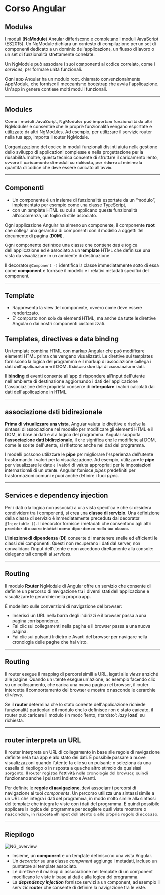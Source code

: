 # Corso Angular

## Modules

I moduli (**NgModule**) Angular differiscono e completano i moduli JavaScript (ES2015). Un NgModule dichiara un contesto di compilazione per un set di componenti dedicato a un dominio dell'applicazione, un flusso di lavoro o un set di funzionalità strettamente correlate.

Un NgModule può associare i suoi componenti al codice correlato, come i _services_, per formare unità funzionali.

Ogni app Angular ha un modulo root, chiamato convenzionalmente AppModule, che fornisce il meccanismo bootstrap che avvia l'applicazione. Un'app in genere contiene molti moduli funzionali.

---

## Modules
Come i moduli JavaScript, NgModules può importare funzionalità da altri NgModules e consentire che le proprie funzionalità vengano esportate e utilizzate da altri NgModules. Ad esempio, per utilizzare il servizio router nella tua app, importa il router NgModule.

L'organizzazione del codice in moduli funzionali distinti aiuta nella gestione dello sviluppo di applicazioni complesse e nella progettazione per la riusabilità. Inoltre, questa tecnica consente di sfruttare il caricamento lento, ovvero il caricamento di moduli su richiesta, per ridurre al minimo la quantità di codice che deve essere caricato all'avvio.

---

## Componenti

* Un componente è un insieme di funzionalità esportate da un “modulo”, implementato per esempio come una classe TypeScript, 
* con un template HTML su cui si applicano queste funzionalità all’occorrenza, un foglio di stile associato.

Ogni applicazione Angular ha almeno un componente, il componente **root** che collega una gerarchia di componenti con il modello a oggetti del documento di pagina (**DOM**). 

Ogni componente definisce una classe che contiene dati e logica dell'applicazione ed è associato a un **template** HTML che definisce una vista da visualizzare in un ambiente di destinazione.

Il decorator `@Component ()` identifica la classe immediatamente sotto di essa come **component** e fornisce il modello e i relativi metadati specifici del component.

---

## Template

* Rappresenta la view del componente, ovvero come deve essere renderizzato. 
* E’ composto non solo da elementi HTML, ma anche da tutte le direttive Angular o dai nostri componenti customizzati.

## Templates, directives e data binding

Un template combina HTML con markup Angular che può modificare elementi HTML prima che vengano visualizzati. Le direttive sui templates forniscono la logica del programma e il markup di associazione collega i dati dell'applicazione e il DOM. Esistono due tipi di associazione dati:

Il **binding** di eventi consente all'app di rispondere all'input dell'utente nell'ambiente di destinazione aggiornando i dati dell'applicazione.
L'associazione delle proprietà consente di **interpolare** i valori calcolati dai dati dell'applicazione in HTML.

---
## associazione dati bidirezionale

**Prima di visualizzare una vista**, Angular valuta le direttive e risolve la sintassi di associazione nel modello per modificare gli elementi HTML e il DOM, in base ai dati e alla logica del programma. Angular supporta l'**associazione dati bidirezionale**, il che significa che le modifiche al DOM, come le scelte dell'utente, si riflettono anche nei dati del programma.

I modelli possono utilizzare le **pipe** per migliorare l'esperienza dell'utente trasformando i valori per la visualizzazione. Ad esempio, utilizzare le **pipe** per visualizzare le date e i valori di valuta appropriati per le impostazioni internazionali di un utente. Angular fornisce _pipes_ predefiniti per trasformazioni comuni e puoi anche definire i tuoi _pipes_.


---


## Services e dependency injection

Per i dati o la logica non associati a una vista specifica e che si desidera condividere tra i componenti, si crea una **classe di servizio**. Una definizione della classe di servizio è immediatamente preceduta dal decorator `@Injectable ()`. Il decorator fornisce i metadati che consentono agli altri provider di essere iniettati come dipendenze nella tua classe.

L'**iniezione di dipendenza** (**DI**) consente di mantenere snelle ed efficienti le classi dei componenti. Questi non recuperano i dati dal server, non convalidano l'input dell'utente e non accedono direttamente alla console: delegano tali compiti ai _services_.

---


## Routing

Il modulo **Router** NgModule di Angular offre un servizio che consente di definire un percorso di navigazione tra i diversi stati dell'applicazione e visualizzare le gerarchie nella propria app. 

È modellato sulle convenzioni di navigazione del browser:

* Inserisci un URL nella barra degli indirizzi e il browser passa a una pagina corrispondente.
* Fai clic sui collegamenti nella pagina e il browser passa a una nuova pagina.
* Fai clic sui pulsanti Indietro e Avanti del browser per navigare nella cronologia delle pagine che hai visto.

---

## Routing

Il router esegue il mapping di percorsi simili a URL, legati alle _views_ anziché alle pagine. Quando un utente esegue un'azione, ad esempio facendo clic su un collegamento, che carica una nuova pagina nel browser, il router intercetta il comportamento del browser e mostra o nasconde le gerarchie di _views_.

Se il **router** determina che lo stato corrente dell'applicazione richiede funzionalità particolari e il modulo che lo definisce non è stato caricato, il router può caricare il modulo (in modo 'lento, ritardato': _lazy_ **load**) su richiesta.

---

## router interpreta un URL

Il router interpreta un URL di collegamento in base alle regole di navigazione definite nella tua app e allo stato dei dati. È possibile passare a nuove visualizzazioni quando l'utente fa clic su un pulsante o seleziona da una casella di riepilogo o in risposta a qualche altro stimolo da qualsiasi sorgente. Il router registra l'attività nella cronologia del browser, quindi funzionano anche i pulsanti Indietro e Avanti.

Per definire le **regole di navigazione**, devi associare i percorsi di navigazione ai tuoi _components_. Un percorso utilizza una sintassi simile a un URL che integra i dati del programma, in modo molto simile alla sintassi del template che integra le viste con i dati del programma. È quindi possibile applicare la logica del programma per scegliere quali viste mostrare o nascondere, in risposta all'input dell'utente e alle proprie regole di accesso.

---

## Riepilogo

![NG_overview](./NG_overview2.png)

* Insieme, un **component** e un template definiscono una vista Angular.
* Un _decorator_ su una classe _component_ aggiunge i metadati, incluso un puntatore al template associato.
* Le direttive e il markup di associazione nel template di un component modificano le viste in base ai dati e alla logica del programma.
* La **_dependency injection_** fornisce servizi a un component, ad esempio il servizio **router** che consente di definire la navigazione tra le viste.
